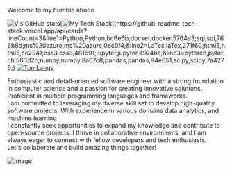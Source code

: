 Welcome to my humble abode

![Vis GitHub stats](https://github-readme-stats.vercel.app/api?username=ViSharma99&show_icons=true&theme=dracula)[![My Tech Stack](https://github-readme-tech-stack.vercel.app/api/cards?lineCount=3&line1=Python,Python,bc6e6b;docker,docker,5764a3;sql,sql,766b8d;ms%20azure,ms%20azure,0ec0f4;&line2=LaTex,laTex,271f60;html5,html5,ce2941;css3,css3,481691;jupyter,jupyter,49746e;&line3=pytorch,pytorch,563d2c;numpy,numpy,8a07c8;pandas,pandas,94e651;scipy,scipy,7a4276;)](https://github-readme-tech-stack.vercel.app/api/cards?lineCount=3&line1=Python,Python,bc6e6b;docker,docker,5764a3;sql,sql,766b8d;ms%20azure,ms%20azure,0ec0f4;&line2=LaTex,laTex,271f60;html5,html5,ce2941;css3,css3,481691;jupyter,jupyter,49746e;&line3=pytorch,pytorch,563d2c;numpy,numpy,8a07c8;pandas,pandas,94e651;scipy,scipy,7a4276;)    [![Top Langs](https://github-readme-stats.vercel.app/api/top-langs/?username=ViSharma99&hide_progress=true)](https://github.com/anuraghazra/github-readme-stats)   
<p>
Enthusiastic and detail-oriented software engineer with a strong foundation in computer science and a passion for creating innovative solutions. Proficient in multiple programming languages and frameworks. </br> 
I am committed to leveraging my diverse skill set to develop high-quality software projects. With experience in various domains data analytics, and machine learning </br> 
I constantly seek opportunities to expand my knowledge and contribute to open-source projects. I thrive in collaborative environments, and I am always eager to connect with fellow developers and tech enthusiasts. 
</br>
Let's collaborate and build amazing things together!</p>

![image](https://user-images.githubusercontent.com/87997273/231554744-04e4ab63-99f3-4826-b3c8-cfcf31db2865.png)

